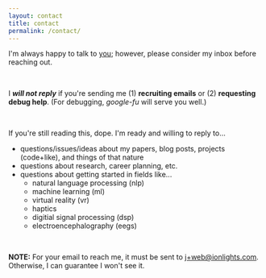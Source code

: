 ```yaml
---
layout: contact
title: contact
permalink: /contact/
---
```


I'm always happy to talk to [you][making-friends]; however, please consider my inbox before reaching out.

<br>

I **_will not reply_** if you're sending me (1) **recruiting emails** or (2) **requesting debug help**. (For debugging, _google-fu_ will serve you well.)

<br>

If you're still reading this, dope. I'm ready and willing to reply to...
- questions/issues/ideas about my papers, blog posts, projects (code+like), and
  things of that nature
- questions about research, career planning, etc.
- questions about getting started in fields like...
  - natural language processing (nlp)
  - machine learning (ml)
  - virtual reality (vr)
  - haptics
  - digitial signal processing (dsp)
  - electroencephalography (eegs)

<br>

**NOTE:** For your email to reach me, it must be sent to [j+web@ionlights.com][webmail]. Otherwise, I can guarantee I won't see it.



[making-friends]: https://archive.li/1mTK6/image
[webmail]: mailto:j+web@ionlights.com
